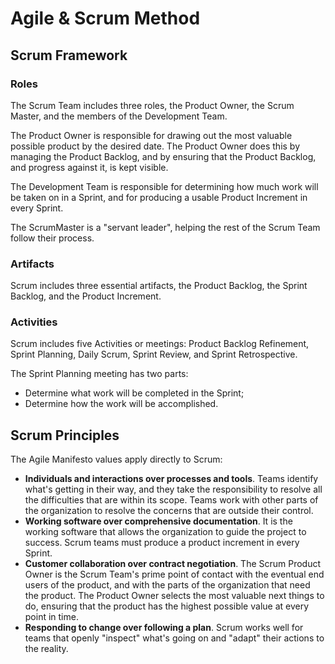 # Agile & Scrum Method

## Scrum Framework

### Roles

The Scrum Team includes three roles, the Product Owner, the Scrum Master, and the members of the Development Team. 

The Product Owner is responsible for drawing out the most valuable possible product by the desired date. The Product Owner does this by managing the Product Backlog, and by ensuring that the Product Backlog, and progress against it, is kept visible.

The Development Team is responsible for determining how much work will be taken on in a Sprint, and for producing a usable Product Increment in every Sprint.

The ScrumMaster is a "servant leader", helping the rest of the Scrum Team follow their process.

### Artifacts

Scrum includes three essential artifacts, the Product Backlog, the Sprint Backlog, and the Product Increment.

### Activities

Scrum includes five Activities or meetings: Product Backlog Refinement, Sprint Planning, Daily Scrum, Sprint Review, and Sprint Retrospective.

The Sprint Planning meeting has two parts:

- Determine what work will be completed in the Sprint;
- Determine how the work will be accomplished.

## Scrum Principles

The Agile Manifesto values apply directly to Scrum:

- **Individuals and interactions over processes and tools**. Teams identify what's getting in their way, and they take the responsibility to resolve all the difficulties that are within its scope. Teams work with other parts of the organization to resolve the concerns that are outside their control.
- **Working software over comprehensive documentation**. It is the working software that allows the organization to guide the project to success. Scrum teams must produce a product increment in every Sprint.
- **Customer collaboration over contract negotiation**. The Scrum Product Owner is the Scrum Team's prime point of contact with the eventual end users of the product, and with the parts of the organization that need the product. The Product Owner selects the most valuable next things to do, ensuring that the product has the highest possible value at every point in time.
- **Responding to change over following a plan**. Scrum works well for teams that openly "inspect" what's going on and "adapt" their actions to the reality.